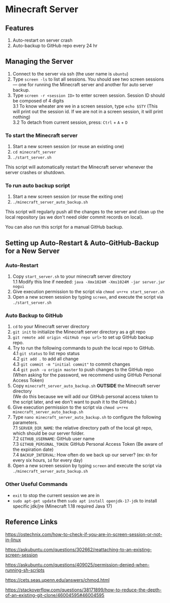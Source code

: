# Minecraft Server

## Features
1. Auto-restart on server crash
2. Auto-backup to GitHub repo every 24 hr

## Managing the Server

1. Connect to the server via ssh (the user name is `ubuntu`)
2. Type `screen -ls` to list all sessions.
You should see two screen sessions — one for running the Minecraft server and another for auto server backup.
3. Type `screen -r <session ID>` to enter screen session. Session ID should be composed of 4 digits  
    3.1 To know wheater are we in a screen session, type `echo $STY` (This will print out the session id. If we are not in a screen session, it will print nothing)  
    3.2 To detach from current session, press: `Ctrl` + `A` + `D`
    
### To start the Minecraft server
1. Start a new screen session (or reuse an existing one) 
2. `cd minecraft_server`
3. `./start_server.sh`

This script will automatically restart the Minecraft server whenever the server crashes or shutdown.
    
### To run auto backup script
1. Start a new screen session (or reuse the exiting one) 
2. `./minecraft_server_auto_backup.sh`  

This script will regularly push all the changes to the server and clean up the local repository (as we don't need older commit records on local).

You can also run this script for a manual GitHub backup.

## Setting up Auto-Restart & Auto-GitHub-Backup for a New Server
### Auto-Restart
1. Copy `start_server.sh` to your minecraft server directory  
    1.1 Modify this line if needed: `java -Xmx1024M -Xms1024M -jar server.jar nogui`
2. Give execution permission to the script via `chmod u+r+x start_server.sh`
3. Open a new screen session by typing `screen`, and execute the script via `./start_server.sh`

### Auto Backup to GitHub
1. `cd` to your Minecraft server directory
2. `git init` to initialize the Minecraft server directory as a git repo
3. `git remote add origin <GitHub repo url>` to set up GitHub backup repo.
4. Try to run the following commands to push the local repo to GitHub.  
    4.1  `git status` to list repo status  
    4.2 `git add .` to add all change  
    4.3 `git commit -m "initial commit"` to commit changes   
    4.4 `git push -u origin master` to push changes to the GitHub repo  
    (When asking for the password, we recommend using GitHub Personal Access Token) 
5. Copy `minecraft_server_auto_backup.sh` **OUTSIDE** the Minecraft server directory  
   (We do this because we will add our GitHub personal access token to the script later, and we don't want to push it to the GitHub.)
6. Give execution permission to the script via `chmod u+r+x minecraft_server_auto_backup.sh`
7. Type `nano minecraft_server_auto_backup.sh` to configure the following parameters.  
    7.1 `SERVER_DIR_NAME`: the relative directory path of the local git repo, which should be our server folder.  
    7.2 `GITHUB_USERNAME`: GitHub user name  
    7.3 `GITHUB_PERSONAL_TOKEN`: GitHub Personal Access Token (Be aware of the expiration date)  
    7.4 `BACKUP_INTERVAL`: How often do we back up our server? (ex: `6h` for every six hours, `1d` for every day)  
8. Open a new screen session by typing `screen` and execute the script via `./minecraft_server_auto_backup.sh`

### Other Useful Commands    
* `exit` to stop the current session we are in
* `sudo apt-get update` then `sudo apt install openjdk-17-jdk` to install specific jdk/jre (Minecraft 1.18 required Java 17)
    
## Reference Links
https://ostechnix.com/how-to-check-if-you-are-in-screen-session-or-not-in-linux
    
https://askubuntu.com/questions/302662/reattaching-to-an-existing-screen-session

https://askubuntu.com/questions/409025/permission-denied-when-running-sh-scripts

https://cets.seas.upenn.edu/answers/chmod.html

https://stackoverflow.com/questions/38171899/how-to-reduce-the-depth-of-an-existing-git-clone/46004595#46004595
